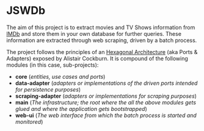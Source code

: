 # JSWDb

The aim of this project is to extract movies and TV Shows information from [IMDb](www.imdb.com) and store them in your own database for further queries. These information are extracted through web scraping, driven by a batch process.

The project follows the principles of an [Hexagonal Architecture](https://alistair.cockburn.us/hexagonal-architecture/) (aka Ports & Adapters) exposed by Alistair Cockburn. It is compound of the following modules (in this case, sub-projects):

* **core** (_entities, use cases and ports_)
* **data-adapter** (_adapters or implementations of the driven ports intended for persistence purposes_)
* **scraping-adapter** (_adapters or implementations for scraping purposes_)
* **main** (_The infrastructure; the root where the all the above modules gets glued and where the application gets bootstrapped_)
* **web-ui** (_The web interface from which the batch process is started and monitored_)
